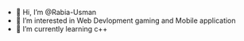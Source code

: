 - 👋 Hi, I’m @Rabia-Usman
- 👀 I’m interested in Web Devlopment gaming and Mobile application 
- 🌱 I’m currently learning c++


<!---
Rabia-Usman/Rabia-Usman is a ✨ special ✨ repository because its `README.md` (this file) appears on your GitHub profile.
You can click the Preview link to take a look at your changes.
--->
